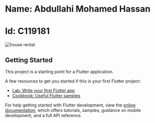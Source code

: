 # Name: Abdullahi Mohamed Hassan
# Id: C119181
![house rental](https://user-images.githubusercontent.com/74256348/216816362-c3506c30-adf0-499b-b69b-9e005d3b4b65.PNG)


## Getting Started

This project is a starting point for a Flutter application.

A few resources to get you started if this is your first Flutter project:

- [Lab: Write your first Flutter app](https://docs.flutter.dev/get-started/codelab)
- [Cookbook: Useful Flutter samples](https://docs.flutter.dev/cookbook)

For help getting started with Flutter development, view the
[online documentation](https://docs.flutter.dev/), which offers tutorials,
samples, guidance on mobile development, and a full API reference.
